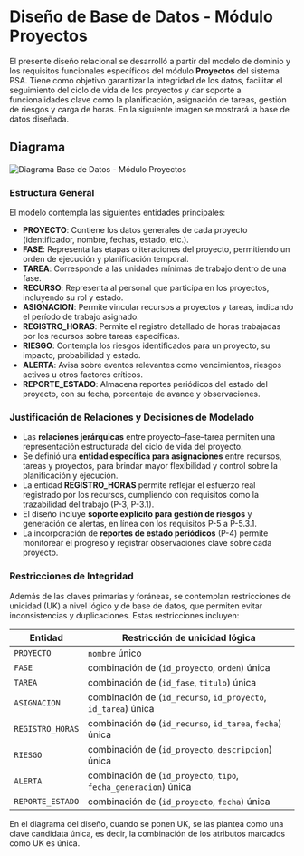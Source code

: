 # Diseño de Base de Datos - Módulo Proyectos

El presente diseño relacional se desarrolló a partir del modelo de dominio y los requisitos funcionales específicos del módulo **Proyectos** del sistema PSA. Tiene como objetivo garantizar la integridad de los datos, facilitar el seguimiento del ciclo de vida de los proyectos y dar soporte a funcionalidades clave como la planificación, asignación de tareas, gestión de riesgos y carga de horas.
En la siguiente imagen se mostrará la base de datos diseñada.

## Diagrama

![Diagrama Base de Datos - Módulo Proyectos](./diseño-bd-squad1.png)

### Estructura General

El modelo contempla las siguientes entidades principales:

* **PROYECTO**: Contiene los datos generales de cada proyecto (identificador, nombre, fechas, estado, etc.).
* **FASE**: Representa las etapas o iteraciones del proyecto, permitiendo un orden de ejecución y planificación temporal.
* **TAREA**: Corresponde a las unidades mínimas de trabajo dentro de una fase.
* **RECURSO**: Representa al personal que participa en los proyectos, incluyendo su rol y estado.
* **ASIGNACION**: Permite vincular recursos a proyectos y tareas, indicando el período de trabajo asignado.
* **REGISTRO\_HORAS**: Permite el registro detallado de horas trabajadas por los recursos sobre tareas específicas.
* **RIESGO**: Contempla los riesgos identificados para un proyecto, su impacto, probabilidad y estado.
* **ALERTA**: Avisa sobre eventos relevantes como vencimientos, riesgos activos u otros factores críticos.
* **REPORTE\_ESTADO**: Almacena reportes periódicos del estado del proyecto, con su fecha, porcentaje de avance y observaciones.

### Justificación de Relaciones y Decisiones de Modelado

* Las **relaciones jerárquicas** entre proyecto–fase–tarea permiten una representación estructurada del ciclo de vida del proyecto.
* Se definió una **entidad específica para asignaciones** entre recursos, tareas y proyectos, para brindar mayor flexibilidad y control sobre la planificación y ejecución.
* La entidad **REGISTRO\_HORAS** permite reflejar el esfuerzo real registrado por los recursos, cumpliendo con requisitos como la trazabilidad del trabajo (P-3, P-3.1).
* El diseño incluye **soporte explícito para gestión de riesgos** y generación de alertas, en línea con los requisitos P-5 a P-5.3.1.
* La incorporación de **reportes de estado periódicos** (P-4) permite monitorear el progreso y registrar observaciones clave sobre cada proyecto.

### Restricciones de Integridad

Además de las claves primarias y foráneas, se contemplan restricciones de unicidad (UK) a nivel lógico y de base de datos, que permiten evitar inconsistencias y duplicaciones. Estas restricciones incluyen:

| Entidad          | Restricción de unicidad lógica                                   |
| ---------------- | ---------------------------------------------------------------- |
| `PROYECTO`       | `nombre` único                                                   |
| `FASE`           | combinación de (`id_proyecto`, `orden`) única                    |
| `TAREA`          | combinación de (`id_fase`, `titulo`) única                       |
| `ASIGNACION`     | combinación de (`id_recurso`, `id_proyecto`, `id_tarea`) única   |
| `REGISTRO_HORAS` | combinación de (`id_recurso`, `id_tarea`, `fecha`) única         |
| `RIESGO`         | combinación de (`id_proyecto`, `descripcion`) única              |
| `ALERTA`         | combinación de (`id_proyecto`, `tipo`, `fecha_generacion`) única |
| `REPORTE_ESTADO` | combinación de (`id_proyecto`, `fecha`) única                    |

En el diagrama del diseño, cuando se ponen UK, se las plantea como una clave candidata única, es decir, la combinación de los atributos marcados como UK es única.

